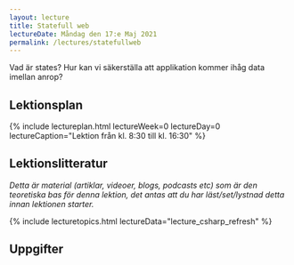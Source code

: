 ```yaml
---
layout: lecture
title: Statefull web
lectureDate: Måndag den 17:e Maj 2021
permalink: /lectures/statefullweb
---
```


Vad är states? Hur kan vi säkerställa att applikation kommer ihåg data imellan anrop?

## Lektionsplan

{% include lectureplan.html lectureWeek=0 lectureDay=0 lectureCaption="Lektion från kl. 8:30 till kl. 16:30" %}

## Lektionslitteratur
*Detta är material (artiklar, videoer, blogs, podcasts etc) som är den teoretiska bas för denna lektion, det antas att du har läst/set/lystnad detta innan lektionen starter.*

{% include lecturetopics.html lectureData="lecture_csharp_refresh" %}

## Uppgifter
